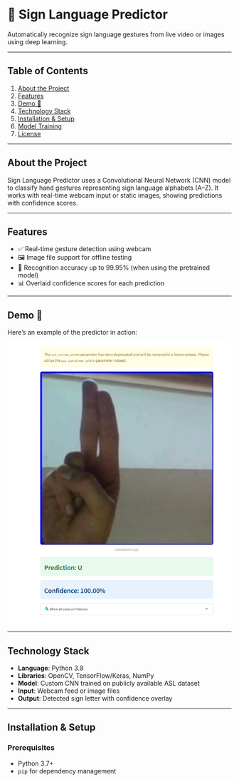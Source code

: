 # 🤟 Sign Language Predictor

Automatically recognize sign language gestures from live video or images using deep learning.

---

## Table of Contents
1. [About the Project](#about-the-project)  
2. [Features](#features)  
3. [Demo 📸](#demo-📸)  
4. [Technology Stack](#technology-stack)  
5. [Installation & Setup](#installation--setup)   
6. [Model Training](#model_train)  
7. [License](#license)  


---

## About the Project

Sign Language Predictor uses a Convolutional Neural Network (CNN) model to classify hand gestures representing sign language alphabets (A–Z). It works with real-time webcam input or static images, showing predictions with confidence scores.

---

## Features

- ✅ Real-time gesture detection using webcam  
- 🖼️ Image file support for offline testing  
- 🎯 Recognition accuracy up to 99.95% (when using the pretrained model)  
- 📊 Overlaid confidence scores for each prediction

---

## Demo 📸

Here’s an example of the predictor in action:

![Sign Detection Demo](./result.png)



---

## Technology Stack

- **Language**: Python 3.9  
- **Libraries**: OpenCV, TensorFlow/Keras, NumPy  
- **Model**: Custom CNN trained on publicly available ASL dataset  
- **Input**: Webcam feed or image files  
- **Output**: Detected sign letter with confidence overlay

---

## Installation & Setup

### Prerequisites
- Python 3.7+  
- `pip` for dependency management



